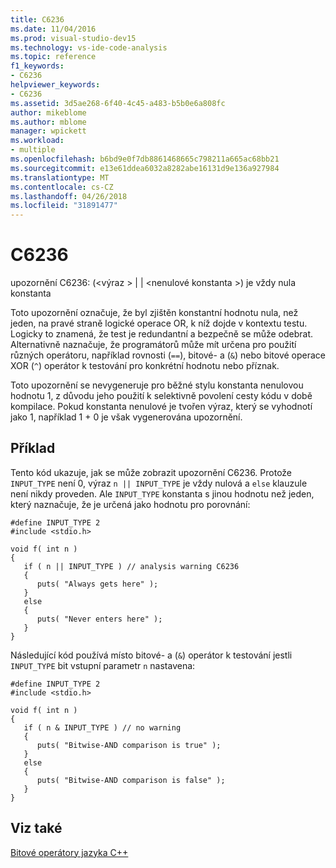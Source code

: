 ```yaml
---
title: C6236
ms.date: 11/04/2016
ms.prod: visual-studio-dev15
ms.technology: vs-ide-code-analysis
ms.topic: reference
f1_keywords:
- C6236
helpviewer_keywords:
- C6236
ms.assetid: 3d5ae268-6f40-4c45-a483-b5b0e6a808fc
author: mikeblome
ms.author: mblome
manager: wpickett
ms.workload:
- multiple
ms.openlocfilehash: b6bd9e0f7db8861468665c798211a665ac68bb21
ms.sourcegitcommit: e13e61ddea6032a8282abe16131d9e136a927984
ms.translationtype: MT
ms.contentlocale: cs-CZ
ms.lasthandoff: 04/26/2018
ms.locfileid: "31891477"
---
```

# <a name="c6236"></a>C6236
upozornění C6236: (\<výraz > &#124; &#124; \<nenulové konstanta >) je vždy nula konstanta

 Toto upozornění označuje, že byl zjištěn konstantní hodnotu nula, než jeden, na pravé straně logické operace OR, k níž dojde v kontextu testu. Logicky to znamená, že test je redundantní a bezpečně se může odebrat. Alternativně naznačuje, že programátorů může mít určena pro použití různých operátoru, například rovnosti (`==`), bitové- a (`&`) nebo bitové operace XOR (`^`) operátor k testování pro konkrétní hodnotu nebo příznak.

 Toto upozornění se nevygeneruje pro běžné stylu konstanta nenulovou hodnotu 1, z důvodu jeho použití k selektivně povolení cesty kódu v době kompilace. Pokud konstanta nenulové je tvořen výraz, který se vyhodnotí jako 1, například 1 + 0 je však vygenerována upozornění.

## <a name="example"></a>Příklad
 Tento kód ukazuje, jak se může zobrazit upozornění C6236. Protože `INPUT_TYPE` není 0, výraz `n || INPUT_TYPE` je vždy nulová a `else` klauzule není nikdy proveden. Ale `INPUT_TYPE` konstanta s jinou hodnotu než jeden, který naznačuje, že je určená jako hodnotu pro porovnání:

```
#define INPUT_TYPE 2
#include <stdio.h>

void f( int n )
{
   if ( n || INPUT_TYPE ) // analysis warning C6236
   {
      puts( "Always gets here" );
   }
   else
   {
      puts( "Never enters here" );
   }
}
```

 Následující kód používá místo bitové- a (`&`) operátor k testování jestli `INPUT_TYPE` bit vstupní parametr `n` nastavena:

```
#define INPUT_TYPE 2
#include <stdio.h>

void f( int n )
{
   if ( n & INPUT_TYPE ) // no warning
   {
      puts( "Bitwise-AND comparison is true" );
   }
   else
   {
      puts( "Bitwise-AND comparison is false" );
   }
}
```

## <a name="see-also"></a>Viz také
 [Bitové operátory jazyka C++](http://go.microsoft.com/fwlink/?LinkId=181162)
